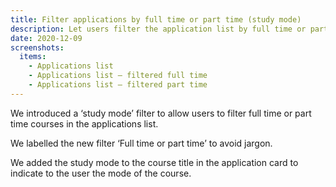 ```yaml
---
title: Filter applications by full time or part time (study mode)
description: Let users filter the application list by full time or part time courses
date: 2020-12-09
screenshots:
  items:
    - Applications list
    - Applications list – filtered full time
    - Applications list – filtered part time
---
```


We introduced a ‘study mode’ filter to allow users to filter full time or part time courses in the applications list.

We labelled the new filter ‘Full time or part time’ to avoid jargon.

We added the study mode to the course title in the application card to indicate to the user the mode of the course.
